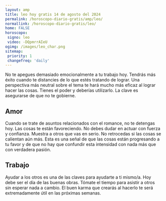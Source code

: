 ```yaml
---
layout: amp
title: leo hoy gratis 14 de agosto del 2024 
permalink: /horoscopo-diario-gratis/amp/leo/
normallink: /horoscopo-diario-gratis/leo/
home: FALSE
horoscopo:
 signo: leo
 video: -DQpmrrAIeU
ogimg: /images/leo_char.png
sitemap:
 priority: 1
 changefreq: 'daily'
---
```



No te apegues demasiado emocionalmente a tu trabajo hoy. Tendrás más éxito cuando te distancies de lo que estés tratando de lograr. Una perspectiva más neutral sobre el tema te hará mucho más eficaz al lograr hacer las cosas. Tienes el poder y deberías utilizarlo. La clave es asegurarse de que no te gobierne.

## Amor

Cuando se trate de asuntos relacionados con el romance, no te detengas hoy. Las cosas te están favoreciendo. No debes dudar en actuar con fuerza y confianza. Muestra a otros que vas en serio. No retrocedas si las cosas se calientan aún más. Esta es una señal de que las cosas están progresando a tu favor y de que no hay que confundir esta intensidad con nada más que con verdadera pasión.

## Trabajo

Ayudar a los otros es una de las claves para ayudarte a ti mismo/a. Hoy debe ser el día de las buenas obras. Tómate el tiempo para asistir a otros sin esperar nada a cambio. El buen karma que crearás al hacerlo te será extremadamente útil en las próximas semanas.